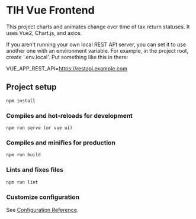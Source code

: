 # TIH Vue Frontend
This project charts and animates change over time of tax return statuses. It uses Vue2, Chart.js, and axios.

If you aren't running your own local REST API server, you can set it to use another one with an environment variable.
For example, in the project root, create '.env.local'. Put something like this in there:

  VUE_APP_REST_API=https://restapi.example.com

## Project setup
```
npm install
```

### Compiles and hot-reloads for development
```
npm run serve (or vue ui)
```

### Compiles and minifies for production
```
npm run build
```

### Lints and fixes files
```
npm run lint
```

### Customize configuration
See [Configuration Reference](https://cli.vuejs.org/config/).
